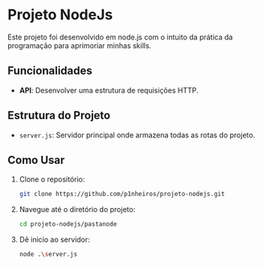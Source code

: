 # Projeto NodeJs
Este projeto foi desenvolvido em node.js com o intuito da prática da programação para aprimoriar minhas skills.

## Funcionalidades

- **API**: Desenvolver uma estrutura de requisições HTTP.

## Estrutura do Projeto

- `server.js`: Servidor principal onde armazena todas as rotas do projeto.

## Como Usar

1. Clone o repositório:
   ```sh
   git clone https://github.com/p1nheiros/projeto-nodejs.git
2. Navegue até o diretório do projeto:
   ```sh
   cd projeto-nodejs/pastanode
3. Dê inicio ao servidor:
   ```sh
   node .\server.js
